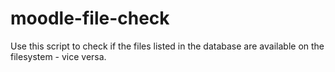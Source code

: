 # moodle-file-check
Use this script to check if the files listed in the database are available on the filesystem - vice versa.
